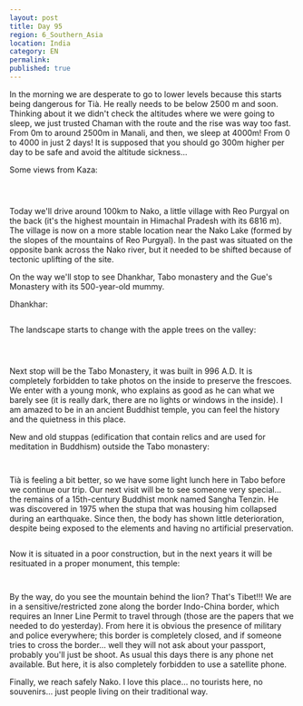 ```yaml
---
layout: post
title: Day 95
region: 6_Southern_Asia
location: India
category: EN
permalink:
published: true
---
```


In the morning we are desperate to go to lower levels because this starts being dangerous for Tià. He really needs to be below 2500 m and soon. Thinking about it we didn't check the altitudes where we were going to sleep, we just trusted Chaman with the route and the rise was way too fast. From 0m to around 2500m in Manali, and then, we sleep at 4000m! From 0 to 4000 in just 2 days! It is supposed that you should go 300m higher per day to be safe and avoid the altitude sickness...

Some views from Kaza:

<p><a
href="https://lh3.googleusercontent.com/RNSRZR3APg9b-NsQWIneMsEFPS-uid3HapLkBlJenkwdLHf0r3W5RXltHkb67XCzKOmrPWm84kgePTfGawJ1IAOQ7g22TlFU2mlCU8Xftf6DsMikFRz5XXwAx9GFlOtscVJ67qNY9UAyEWEXZDu4qUctnaQ5pDV69r-EuBOZTlrpxjAyxvdYpgCJZAItyLt3lq6vJ7Ln-b9vzCB6TAO6zDft5qO4Iy5c2WUoWQgHbfM4gWVW99ToroC8hvfxnV6G9q7hBoCiFSjx0jar0-zMiatFkXFKnaiK3OEyXntiRIjzfJxA0KMZ4BtL-H7mCa08BT_dm_vroGXsaSGPyhRf6-SJimKslYWFNh_H2A8lb9F2DM-HXmvvZomv8QL4HsHc0mXZuFZx-Wome7_TJCOdt_eJq-f2oFeRJV3ot6EnIrZxdHEVmkrlGuQE-SRTb3clbHx4TnOWoRqBe-pomT5h87G19VQNQmZjRCxB11XbbNHtY00DFZkF5RXYQBSOly85ecuxpTBT23sHve329b-pBEP7ez4QPGfxojBNYW7tP47ChYmkspCpyumXzYamj6LPmEem_MkfWj4VjYLciYC5HGF_r2E-OcQiOFX3NwaAyCQLhkPB0R5cf-1CLy3fmhBO7Xtdupfmn8LuISakk-P8_O_ypGPGPvRBix10TOD9lVJQlYCNXcLZhVLDNQ=w669-h502-no"><img 
src="https://lh3.googleusercontent.com/RNSRZR3APg9b-NsQWIneMsEFPS-uid3HapLkBlJenkwdLHf0r3W5RXltHkb67XCzKOmrPWm84kgePTfGawJ1IAOQ7g22TlFU2mlCU8Xftf6DsMikFRz5XXwAx9GFlOtscVJ67qNY9UAyEWEXZDu4qUctnaQ5pDV69r-EuBOZTlrpxjAyxvdYpgCJZAItyLt3lq6vJ7Ln-b9vzCB6TAO6zDft5qO4Iy5c2WUoWQgHbfM4gWVW99ToroC8hvfxnV6G9q7hBoCiFSjx0jar0-zMiatFkXFKnaiK3OEyXntiRIjzfJxA0KMZ4BtL-H7mCa08BT_dm_vroGXsaSGPyhRf6-SJimKslYWFNh_H2A8lb9F2DM-HXmvvZomv8QL4HsHc0mXZuFZx-Wome7_TJCOdt_eJq-f2oFeRJV3ot6EnIrZxdHEVmkrlGuQE-SRTb3clbHx4TnOWoRqBe-pomT5h87G19VQNQmZjRCxB11XbbNHtY00DFZkF5RXYQBSOly85ecuxpTBT23sHve329b-pBEP7ez4QPGfxojBNYW7tP47ChYmkspCpyumXzYamj6LPmEem_MkfWj4VjYLciYC5HGF_r2E-OcQiOFX3NwaAyCQLhkPB0R5cf-1CLy3fmhBO7Xtdupfmn8LuISakk-P8_O_ypGPGPvRBix10TOD9lVJQlYCNXcLZhVLDNQ=w669-h502-no" class="oversize" alt=""></a></p>

<p><a
href="https://lh3.googleusercontent.com/MoFxe0_FIFlEASeI8o3KNoKfCcy4nnis0Q_KV8Qq9Dz8RH6Nu9lLMjedC9NF_BnsTHq42-i3LfTKr3tUrggAHcAbfxHRfra6niAw3aUMPUdALifSMAALHWa4oBfkDPHSWoXf7ArxJl1OeHwpXFxxhnTn9cJBJcBCYFAaDRRTXRowfPWbxB_caweJ4S4OLIuTsgoM9DxTc7N58ws22xHXYtPwpUidgieJcCm3EEDbvbk0Y_ZACAEcc2VdfdANImtMyJVrgHgm_9Eow2A-dI2C2LmJqsbXGqz4LGggKzrhTItcFgmCsr13aXJxrGiTg6-Geq9T7Z4l-Eal8JS_pwpnYoq0eh94TAxS24OoqN9CdO01b0yVGsOWxn8Yhob6XQbh6rPhe9LulnJ0a0nvDftZk87u086__DMBSmmyiVspGQA7L1_G7-Tae9fDyQoaxngjnKvFGbF8x2c8oXZFXNqtXG2V7UD69P7HDpr7V293K4qhKhe1wg7t4H7_pUAaBBJWruu-eOZRJmZoUFDigcoZjCBkLMRXU5lStBPOzMtNaArgveOpyTLNVxMSIQ-1GKIkgf1Ojy7PniuocMi4CJcmdU7nhag41-bKxGTQdF_stYpwgZG31f2LPMimMois7o_S_OnI5sVKKflQXVXHpIRkh4snb8TVq91kPqYBbUrSA_ArNSKNJ1mYi0Nb2w=w669-h502-no"><img 
src="https://lh3.googleusercontent.com/MoFxe0_FIFlEASeI8o3KNoKfCcy4nnis0Q_KV8Qq9Dz8RH6Nu9lLMjedC9NF_BnsTHq42-i3LfTKr3tUrggAHcAbfxHRfra6niAw3aUMPUdALifSMAALHWa4oBfkDPHSWoXf7ArxJl1OeHwpXFxxhnTn9cJBJcBCYFAaDRRTXRowfPWbxB_caweJ4S4OLIuTsgoM9DxTc7N58ws22xHXYtPwpUidgieJcCm3EEDbvbk0Y_ZACAEcc2VdfdANImtMyJVrgHgm_9Eow2A-dI2C2LmJqsbXGqz4LGggKzrhTItcFgmCsr13aXJxrGiTg6-Geq9T7Z4l-Eal8JS_pwpnYoq0eh94TAxS24OoqN9CdO01b0yVGsOWxn8Yhob6XQbh6rPhe9LulnJ0a0nvDftZk87u086__DMBSmmyiVspGQA7L1_G7-Tae9fDyQoaxngjnKvFGbF8x2c8oXZFXNqtXG2V7UD69P7HDpr7V293K4qhKhe1wg7t4H7_pUAaBBJWruu-eOZRJmZoUFDigcoZjCBkLMRXU5lStBPOzMtNaArgveOpyTLNVxMSIQ-1GKIkgf1Ojy7PniuocMi4CJcmdU7nhag41-bKxGTQdF_stYpwgZG31f2LPMimMois7o_S_OnI5sVKKflQXVXHpIRkh4snb8TVq91kPqYBbUrSA_ArNSKNJ1mYi0Nb2w=w669-h502-no" class="oversize" alt=""></a></p>

<p><a
href="https://lh3.googleusercontent.com/0bjEa3MS8oCT4wqlt-fYMCrTg2jpfie49mApHXs6j5SUBlDneGZYHgIEK6rEKs5BsvwhAOzl2_PfgFkkJ2NY-uSYBPf-jXv-FBfgDOp280yWReyzf08WY_knKxU6Q3eXIU8IvtJEHqVkfN1lLit4wXiUq5UtbK8p7knbyuFyj_S3t_66sZTwkVO83faKUvG2hSVCbyy52sbb_WExJibDcOi7mo6l9PiFgeider4CNggfzkn4uGOvDqgkVUINOdTstmq5zxwDwuyv5O2l75DbaTj5KdOo8jCOVcbjP4ha-SFO93f1nvIbFFqhrE0UOwF7BQTke0skBFeYbViYK3mmI1rTNoMptm7721DPdkFJ3daWfGiqwi64c902NJchjJOYoGRqjZtQ4vP-srs4SGdj_nz4XYWkpvLssY1oEk4u_Mn8McKvbfbX-JsZ9l_owYcZspkx0DtU3DlMHNdvH92HX5GAu6u6JryiPrmIwdmJcGiqeXYtvHeHelKMtGu8S9xsNL3nzMorMGg9mSWz_TkVdWeEwqf7-w7PlxFPx8Sr7ceY4ICCm5xwRTZ0t7zHS27RWB7CpEbav9MNtXwYUTW1QT_MqZuKAH7BRsuSx6NRl8A1YVMLiwj5djj5gpWanSI18wkWwR_p7meMWr4DIBGtxXy65SUqnEkfJlBDnt4Yj8zDEdK3fXrIuG67cQ=w825-h627-no"><img 
src="https://lh3.googleusercontent.com/0bjEa3MS8oCT4wqlt-fYMCrTg2jpfie49mApHXs6j5SUBlDneGZYHgIEK6rEKs5BsvwhAOzl2_PfgFkkJ2NY-uSYBPf-jXv-FBfgDOp280yWReyzf08WY_knKxU6Q3eXIU8IvtJEHqVkfN1lLit4wXiUq5UtbK8p7knbyuFyj_S3t_66sZTwkVO83faKUvG2hSVCbyy52sbb_WExJibDcOi7mo6l9PiFgeider4CNggfzkn4uGOvDqgkVUINOdTstmq5zxwDwuyv5O2l75DbaTj5KdOo8jCOVcbjP4ha-SFO93f1nvIbFFqhrE0UOwF7BQTke0skBFeYbViYK3mmI1rTNoMptm7721DPdkFJ3daWfGiqwi64c902NJchjJOYoGRqjZtQ4vP-srs4SGdj_nz4XYWkpvLssY1oEk4u_Mn8McKvbfbX-JsZ9l_owYcZspkx0DtU3DlMHNdvH92HX5GAu6u6JryiPrmIwdmJcGiqeXYtvHeHelKMtGu8S9xsNL3nzMorMGg9mSWz_TkVdWeEwqf7-w7PlxFPx8Sr7ceY4ICCm5xwRTZ0t7zHS27RWB7CpEbav9MNtXwYUTW1QT_MqZuKAH7BRsuSx6NRl8A1YVMLiwj5djj5gpWanSI18wkWwR_p7meMWr4DIBGtxXy65SUqnEkfJlBDnt4Yj8zDEdK3fXrIuG67cQ=w825-h627-no" class="oversize" alt=""></a></p>

Today we'll drive around 100km to Nako, a little village with Reo Purgyal on the back (it's the highest mountain in Himachal Pradesh with its 6816 m). The village is now on a more stable location near the Nako Lake (formed by the slopes of the mountains of Reo Purgyal). In the past was situated on the opposite bank across the Nako river, but it needed to be shifted because of tectonic uplifting of the site.

On the way we'll stop to see Dhankhar, Tabo monastery and the Gue's Monastery with its 500-year-old mummy.

Dhankhar:

<p><a
href="https://lh3.googleusercontent.com/lDO5RnOrEmRC5T5IAo6zjUl0rYUTV1ceFxUjCrD-3F2RzSiBcsbfPDDhIpkz2aXq1Nt3HPEtR47EHDOyginrVurWs7rfz9SXkbOzOdLGOgpDyMU4dmGiBSooB15XlIPJK-AuSXAZn0DDhMHkKjiw2x0Hoxa-7IKT4yh85RBQGlmv1vaXmBWYOOztbOYUXG29k38KUUtEVdKWPpsIaZmIGSjT3RmU_NSFweQiLEeuqbRUEBuAoBCUbWC6Z1dsY9jslAoa7Wrom0_KdzYFoCASaKP_ahKuji_Mq73l5FPUfHYdOvfLVIb9sePwvkbBnoFda9jGiuK4M7gwHNPAl-jcmXrjJFuMc2tGUm0Se9W1Me7zweAG41vMdoxKBt681AMvlfzgGahrPq6bBqSDNqr0yYR5kqTclPNzpTGdCeRECiAuQ4HIjpQijX62YXkuc-1IaQPQNlmQhbIxn0iMaPB5Is9h5Rs0h7kPEx3g9lZOfAErzhH7I6Q1brZeK63kjtsujr4tytZgIKDauPlj60pCYd8W5B-IxLL6kBeQ0YUK7U_JzatI19_gdPQ_Dt5ZDvpJISsG73ERS2pBZPJQmz4g_EHqkGhr6iMvDcSzDJbUTf3Mr-lBafSHvivJS-2ukAVi_rx2vLM6HrxFM_L7BvkZoyl6KwIjysm7Z7kU2kOx1fSQJwaTuDw1D3uSuQ=w836-h627-no"><img 
src="https://lh3.googleusercontent.com/lDO5RnOrEmRC5T5IAo6zjUl0rYUTV1ceFxUjCrD-3F2RzSiBcsbfPDDhIpkz2aXq1Nt3HPEtR47EHDOyginrVurWs7rfz9SXkbOzOdLGOgpDyMU4dmGiBSooB15XlIPJK-AuSXAZn0DDhMHkKjiw2x0Hoxa-7IKT4yh85RBQGlmv1vaXmBWYOOztbOYUXG29k38KUUtEVdKWPpsIaZmIGSjT3RmU_NSFweQiLEeuqbRUEBuAoBCUbWC6Z1dsY9jslAoa7Wrom0_KdzYFoCASaKP_ahKuji_Mq73l5FPUfHYdOvfLVIb9sePwvkbBnoFda9jGiuK4M7gwHNPAl-jcmXrjJFuMc2tGUm0Se9W1Me7zweAG41vMdoxKBt681AMvlfzgGahrPq6bBqSDNqr0yYR5kqTclPNzpTGdCeRECiAuQ4HIjpQijX62YXkuc-1IaQPQNlmQhbIxn0iMaPB5Is9h5Rs0h7kPEx3g9lZOfAErzhH7I6Q1brZeK63kjtsujr4tytZgIKDauPlj60pCYd8W5B-IxLL6kBeQ0YUK7U_JzatI19_gdPQ_Dt5ZDvpJISsG73ERS2pBZPJQmz4g_EHqkGhr6iMvDcSzDJbUTf3Mr-lBafSHvivJS-2ukAVi_rx2vLM6HrxFM_L7BvkZoyl6KwIjysm7Z7kU2kOx1fSQJwaTuDw1D3uSuQ=w836-h627-no" class="oversize" alt=""></a></p>

The landscape starts to change with the apple trees on the valley:

<p><a
href="https://lh3.googleusercontent.com/n9qxEwJXdvP57nTAI5jLB3LyWS_i8ve62_ruFJrLSd1Y193UyQgh0XziziqebJxCVxftw5RSCNn26enCXBl4m8FVix4tV_Qx3UpTfWdxoHnyAcEz6_yJeHaPK0CszjhRcwR5p803rr6xNseD8a4EyJVgDuGmE9HTF3liUTR6AU4Ddpy10WGoa5BOadN4xBOhgbCzxw7NceKaFCtDt1CxPAoSNf1q4BUxovc0JirWotqP2BZjJcq68dCMURiYjnoa7wNuVmC2fPJGah0AfLhtHyBh785d0zG4lGkLWiW0bFVIZQK84UhnwJuyiq0B8_jH3nAZhxRhKeQORfO5OJJAJjGcn1eRTf_OzYFhsLK85p-56kWk5dyk0VLg6xudsERuJkG3vW9_aU453sjJWq7xQFa666hc-2GMvxk05GKvikqDG8zK0asVRFmfBIWblAB2Zo_3IcSDDJKgtGDrDhs00b8quYr7RKew9q37jbhgn2j4rLCMoU8-SAIe1hJdM34Latct3tJ4-m6b5wJd-giRaPqBMHc8jBBoJryMvR66oJmEy8FrJTocbWIuZDcvtneEFIZoB1dq6bGZY-l-5GMD1B6P_BJBKYRpWWGkw3uqf2Hn-D5gMAYZNxs8r2HxjJhI6jQiRsQ8CqZhajQR98a-HFNME_oQ8tfIO-g_5uFfUmBCw0YG20O8rr1EiA=w836-h627-no"><img 
src="https://lh3.googleusercontent.com/n9qxEwJXdvP57nTAI5jLB3LyWS_i8ve62_ruFJrLSd1Y193UyQgh0XziziqebJxCVxftw5RSCNn26enCXBl4m8FVix4tV_Qx3UpTfWdxoHnyAcEz6_yJeHaPK0CszjhRcwR5p803rr6xNseD8a4EyJVgDuGmE9HTF3liUTR6AU4Ddpy10WGoa5BOadN4xBOhgbCzxw7NceKaFCtDt1CxPAoSNf1q4BUxovc0JirWotqP2BZjJcq68dCMURiYjnoa7wNuVmC2fPJGah0AfLhtHyBh785d0zG4lGkLWiW0bFVIZQK84UhnwJuyiq0B8_jH3nAZhxRhKeQORfO5OJJAJjGcn1eRTf_OzYFhsLK85p-56kWk5dyk0VLg6xudsERuJkG3vW9_aU453sjJWq7xQFa666hc-2GMvxk05GKvikqDG8zK0asVRFmfBIWblAB2Zo_3IcSDDJKgtGDrDhs00b8quYr7RKew9q37jbhgn2j4rLCMoU8-SAIe1hJdM34Latct3tJ4-m6b5wJd-giRaPqBMHc8jBBoJryMvR66oJmEy8FrJTocbWIuZDcvtneEFIZoB1dq6bGZY-l-5GMD1B6P_BJBKYRpWWGkw3uqf2Hn-D5gMAYZNxs8r2HxjJhI6jQiRsQ8CqZhajQR98a-HFNME_oQ8tfIO-g_5uFfUmBCw0YG20O8rr1EiA=w836-h627-no" class="oversize" alt=""></a></p>

<p><a
href="https://lh3.googleusercontent.com/qJu9iNuMb9Rx3H0iMFvkr1sdzhYzw4pps7MKcx5zNg7egbiG1UfOObgJxgHqp6OnOpM5wwOH-rg3ekmZBWO_S_KLSzL9CT1rbZJMXAwz7YX-nlpFYA5eGVmxj4aWSYKDKSJvkKLzKmNegtbukw422cFUqx9bgcOYeUfSxcv0j1scsPAC28PHvX6N6q75huGBRvLIdvA2_req0LVWeULG_734gCciutxHqC59cm1nFrXXQQ2evrf4tsEUdBecfX2BYcM_Uwis8nj_aB8GF0LQG4G6zLGr3vCxBtorN_nbkBXvHWKz-3_MH1BvfV7e5JuskAonl_-Zi22FCIkCj0BOJshXToeB66kN9gb6IrrdkhqyZi9QVzN-O64Q5hw3glXMPRKuwahS0OfV7LmeTPuJSrIFAiI0Bxv-6DuPsIQ9Li2CtoANnz6uumHi78UYk2D1VrDiOS7C-kQzlrXhZvb1P-c9JjpTLPw7Tk1niEMZpW9o6mVUf8Tm0KWgyZq42P34M5qBpkhFT2ixybjdFx0E_7FF5NTZhAveBqLXQgzWHBqD1AKTV0h7z8Q0tqelc58LA68_ZknonHimNLV-6bl3wK0rmCS0MZp4wdICk2sty7EnQ9omO5bBPstfPbZ7_WGwN_xt6w-ajoyFduxUcU91wuL5KYGUT1pY-1jLOq9uIh74OgP2DZf_rOmqCg=w669-h502-no"><img 
src="https://lh3.googleusercontent.com/qJu9iNuMb9Rx3H0iMFvkr1sdzhYzw4pps7MKcx5zNg7egbiG1UfOObgJxgHqp6OnOpM5wwOH-rg3ekmZBWO_S_KLSzL9CT1rbZJMXAwz7YX-nlpFYA5eGVmxj4aWSYKDKSJvkKLzKmNegtbukw422cFUqx9bgcOYeUfSxcv0j1scsPAC28PHvX6N6q75huGBRvLIdvA2_req0LVWeULG_734gCciutxHqC59cm1nFrXXQQ2evrf4tsEUdBecfX2BYcM_Uwis8nj_aB8GF0LQG4G6zLGr3vCxBtorN_nbkBXvHWKz-3_MH1BvfV7e5JuskAonl_-Zi22FCIkCj0BOJshXToeB66kN9gb6IrrdkhqyZi9QVzN-O64Q5hw3glXMPRKuwahS0OfV7LmeTPuJSrIFAiI0Bxv-6DuPsIQ9Li2CtoANnz6uumHi78UYk2D1VrDiOS7C-kQzlrXhZvb1P-c9JjpTLPw7Tk1niEMZpW9o6mVUf8Tm0KWgyZq42P34M5qBpkhFT2ixybjdFx0E_7FF5NTZhAveBqLXQgzWHBqD1AKTV0h7z8Q0tqelc58LA68_ZknonHimNLV-6bl3wK0rmCS0MZp4wdICk2sty7EnQ9omO5bBPstfPbZ7_WGwN_xt6w-ajoyFduxUcU91wuL5KYGUT1pY-1jLOq9uIh74OgP2DZf_rOmqCg=w669-h502-no" class="oversize" alt=""></a></p>

<p><a
href="https://lh3.googleusercontent.com/2g795OWi3sP-GwAEHP0NMnmKXTJzP0TZgsnErokm-wBKrlbWZHt8sbSw8YmPUkSQU-SA_4E3_0_2hYt8RtnwzNdbjJFl8ZJdM_Mvzj96uhW2fTsuiKZ4jbn1WNtD4SALsABnMO-un1nhkhBH40X3Mjsvr4yWnWjfAmiXnr3XfZ-mESitasxAV8Bwg8ZRqegW5I61yVRP9F8lADBb_To3uA4x5kTIo1S4kphXAg0Hk_gg5xmjDJTXQKMwgO2Y1jari_5e8FxfWhN9eQt6YhA2qyqfKIAKczWuEbfZkg_knyivmLATeOUsa4xllyryLlcoSMEts9wwLbv8WVF_YeyHsY1aqKhuvD_L6y055D-CcelZjRQlBkH4_5om998OQYLkoRHK_w3CKWT74Fk-ZELYG8ajqNIPrm_prhI3z1ZasRAKGquQO2pCf_nnVOyosc9m6JNlJG9lVQ2coFIRRSY-BAUWudaTLukfxvboipLaP9xCM7scbsASgsvv-V23CwYXZCPRAWbIpzqLa19WvvOtMfwTPpaZbFDiQPQOqWYsh821K0x9jq96LMs1LcDHIiiQA5Hz__1c-p_hp0t8et0LebqyV88mfV2N_32vErLHLqC3oimW54iofuTc8t2PK69QFyjtUX9nMny_5pP30GlFAHE-H1vQLQsKFfdM5n7DtfH2qT2P1JmkMfJbPw=w836-h627-no"><img 
src="https://lh3.googleusercontent.com/2g795OWi3sP-GwAEHP0NMnmKXTJzP0TZgsnErokm-wBKrlbWZHt8sbSw8YmPUkSQU-SA_4E3_0_2hYt8RtnwzNdbjJFl8ZJdM_Mvzj96uhW2fTsuiKZ4jbn1WNtD4SALsABnMO-un1nhkhBH40X3Mjsvr4yWnWjfAmiXnr3XfZ-mESitasxAV8Bwg8ZRqegW5I61yVRP9F8lADBb_To3uA4x5kTIo1S4kphXAg0Hk_gg5xmjDJTXQKMwgO2Y1jari_5e8FxfWhN9eQt6YhA2qyqfKIAKczWuEbfZkg_knyivmLATeOUsa4xllyryLlcoSMEts9wwLbv8WVF_YeyHsY1aqKhuvD_L6y055D-CcelZjRQlBkH4_5om998OQYLkoRHK_w3CKWT74Fk-ZELYG8ajqNIPrm_prhI3z1ZasRAKGquQO2pCf_nnVOyosc9m6JNlJG9lVQ2coFIRRSY-BAUWudaTLukfxvboipLaP9xCM7scbsASgsvv-V23CwYXZCPRAWbIpzqLa19WvvOtMfwTPpaZbFDiQPQOqWYsh821K0x9jq96LMs1LcDHIiiQA5Hz__1c-p_hp0t8et0LebqyV88mfV2N_32vErLHLqC3oimW54iofuTc8t2PK69QFyjtUX9nMny_5pP30GlFAHE-H1vQLQsKFfdM5n7DtfH2qT2P1JmkMfJbPw=w836-h627-no" class="oversize" alt=""></a></p>

Next stop will be the Tabo Monastery, it was built in 996 A.D. It is completely forbidden to take photos on the inside to preserve the frescoes. We enter with a young monk, who explains as good as he can what we barely see (it is really dark, there are no lights or windows in the inside). I am amazed to be in an ancient Buddhist temple, you can feel the history and the quietness in this place.

New and old stuppas (edification that contain relics and are used for meditation in Buddhism) outside the Tabo monastery:

<p><a
href="https://lh3.googleusercontent.com/wh7KwTtkWpLOFmI9f8xQ7BypiHwz1tq8ChKkRxNos6hevjhbMvubHznA_5sga4JCIuJ6Av5eJnX4DsAI16zt6KevOj3iL_Gu67vlrgBsdan1W2nbc0Gs4T2HTBY3nkHC6doNtdY7pJQ947jE2i8Ybn-OulC0PqBqpLrhlEkGNqanXyBO0ZuFNc11MI65nf1yBlZnMd77QAoVTfELIUMgIKsfZGWCO8HZb8k97D_SKpJY8tcDuF_U57sD3ZUwrw-RuV2KgYS6ipEqtlQVS_aK2IyTXUyQ6tr_WqpxY6kTxkzQbHJueKpky23vZTKjQUG2PLaQlFUD8bBLmhHgzZYErbUE13fLsBkSksTwrPfTamuVgb7D87kVnlOKwaZoUidm2o2SzcQ7XfdeihxL18HBxnfUl9Ug4aB6Fr4d5zdNlSonBFwGzqfuLzZRvqY4bddzMACcLjqpwd-YN2nGrXKsS1V5zELxu-LCbvdorbS5O2_Gqoe85oiU1H4f5Piq_xMy2DOqcQgLm_tvZumYWlDJZW-hLB3pzvQq2poLrGAsYSiWeVu4xhrmwt09MX7cZM4IrHWpxOKihCL85P0sqRMmeNrqoWzxFSkWYLa4NfIYYR-W4VB3yhXmB3lApXVgHq0JEsvh5lQP8y_QMZjyyJrizUcRKGomWis1vNmR0iR5rH6zpptGoeDJiSD0ew=w836-h627-no"><img 
src="https://lh3.googleusercontent.com/wh7KwTtkWpLOFmI9f8xQ7BypiHwz1tq8ChKkRxNos6hevjhbMvubHznA_5sga4JCIuJ6Av5eJnX4DsAI16zt6KevOj3iL_Gu67vlrgBsdan1W2nbc0Gs4T2HTBY3nkHC6doNtdY7pJQ947jE2i8Ybn-OulC0PqBqpLrhlEkGNqanXyBO0ZuFNc11MI65nf1yBlZnMd77QAoVTfELIUMgIKsfZGWCO8HZb8k97D_SKpJY8tcDuF_U57sD3ZUwrw-RuV2KgYS6ipEqtlQVS_aK2IyTXUyQ6tr_WqpxY6kTxkzQbHJueKpky23vZTKjQUG2PLaQlFUD8bBLmhHgzZYErbUE13fLsBkSksTwrPfTamuVgb7D87kVnlOKwaZoUidm2o2SzcQ7XfdeihxL18HBxnfUl9Ug4aB6Fr4d5zdNlSonBFwGzqfuLzZRvqY4bddzMACcLjqpwd-YN2nGrXKsS1V5zELxu-LCbvdorbS5O2_Gqoe85oiU1H4f5Piq_xMy2DOqcQgLm_tvZumYWlDJZW-hLB3pzvQq2poLrGAsYSiWeVu4xhrmwt09MX7cZM4IrHWpxOKihCL85P0sqRMmeNrqoWzxFSkWYLa4NfIYYR-W4VB3yhXmB3lApXVgHq0JEsvh5lQP8y_QMZjyyJrizUcRKGomWis1vNmR0iR5rH6zpptGoeDJiSD0ew=w836-h627-no" class="oversize" alt=""></a></p>

<p><a
href="https://lh3.googleusercontent.com/WC1CXKym4S4R-SXtv84A3SvQphqxlsgg36iJlmP6X_vDeXw9thV_em4LfuobROpAlmDYBDg0_LyVrULhrkgpKGOINBwWFAN5UMDBaFv-iQEaXK5Bt9TlWCJvD1iiD_incqvIeGvc9OrNcV_S-jFYCeGdRsR4jHHv1xRe5WMBmamgcOZkejnksMInkABqb6D8FPUx5_I2iFIZa7gOOl9txlgsT_1MOiC8gdg_SeLn2WqTkqLzdHW7QusccX7huB9jDB04zxm37CQMZIVcEoaKBdZ6KfHfxdj6ek6jwYKdCudzBUN0kfCnAae2MatYzFdsv5C3MUzREnXemGupnrR0m5epEc89uP_jysrfuREBVNFfWTmJPMM5rXo9_hGOBS5i3Tf2HyFOhqzaEU_NpkXg_8dO1C8uxyjUAyxbvkcWfdyQUC6qDORc1P0vGtZqnWx4JTZmVIKGaBNT9pvyEhBE8BYdw39PFKORTrI70rEdz6Ujlp3C_BCCIoR50O6QeB85LZ914u4Txmt1VOfXHOOLhf7U5f9cIwyoaLz56h3_6bv8pIXKTO1M5-aueEiIDaxz0y9xeleDfxOWSFlOA5v2IuwLKCPbFmyuwv13UrscfScAdl0THAabFfnIqI4Snb_7MKZTKFv2OKHxXN8WzHlReivylk6wtCknhfbzCgWLEd-YnGVpPAhw35fjcA=w669-h502-no"><img 
src="https://lh3.googleusercontent.com/WC1CXKym4S4R-SXtv84A3SvQphqxlsgg36iJlmP6X_vDeXw9thV_em4LfuobROpAlmDYBDg0_LyVrULhrkgpKGOINBwWFAN5UMDBaFv-iQEaXK5Bt9TlWCJvD1iiD_incqvIeGvc9OrNcV_S-jFYCeGdRsR4jHHv1xRe5WMBmamgcOZkejnksMInkABqb6D8FPUx5_I2iFIZa7gOOl9txlgsT_1MOiC8gdg_SeLn2WqTkqLzdHW7QusccX7huB9jDB04zxm37CQMZIVcEoaKBdZ6KfHfxdj6ek6jwYKdCudzBUN0kfCnAae2MatYzFdsv5C3MUzREnXemGupnrR0m5epEc89uP_jysrfuREBVNFfWTmJPMM5rXo9_hGOBS5i3Tf2HyFOhqzaEU_NpkXg_8dO1C8uxyjUAyxbvkcWfdyQUC6qDORc1P0vGtZqnWx4JTZmVIKGaBNT9pvyEhBE8BYdw39PFKORTrI70rEdz6Ujlp3C_BCCIoR50O6QeB85LZ914u4Txmt1VOfXHOOLhf7U5f9cIwyoaLz56h3_6bv8pIXKTO1M5-aueEiIDaxz0y9xeleDfxOWSFlOA5v2IuwLKCPbFmyuwv13UrscfScAdl0THAabFfnIqI4Snb_7MKZTKFv2OKHxXN8WzHlReivylk6wtCknhfbzCgWLEd-YnGVpPAhw35fjcA=w669-h502-no" class="oversize" alt=""></a></p>

Tià is feeling a bit better, so we have some light lunch here in Tabo before we continue our trip. Our next visit will be to see someone very special... the remains of a 15th-century Buddhist monk named Sangha Tenzin. He was discovered in 1975 when the stupa that was housing him collapsed during an earthquake. Since then, the body has shown little deterioration, despite being exposed to the elements and having no artificial preservation.

<p><a
href="https://lh3.googleusercontent.com/8mp9kugR3sk58DR1MYwCG8NQRu0h0-V6p5c2tSkm_J2kDPpzf0dHkUZKmlUJYvePUsniHn0S7SLuIe-UNjOmtwdA3FpIxNlJT7lPdaU6R99gyaMuboY_fOL5qGP2MDs-xdy5vDGXXLm7BieDkDywbUEMXwr8wJt1c3rz9sPmi6PKvDYPXAx3orCNG-6ty0qK5vUEneW840nf2WGceTTU0I_UPZUusYzyKsCvXRSJzNkGe1gyxOQYlCkLNul57pNul-Ke1kCl-lC-5fXIFmeMCjrFnqm36tsoxGZXtdZeAHJc1rigxTZnTwEA4FdGWuqLwpY8ukuFtdPtc28SiKeSSiZE9Ei_qhpTXpAfbUDpu0EF6jmkO7uGaiDbYbX42lhZUo-OUFCqD7mapOE9Jqyi9d6gfnwec27NywR_l9Q2Hzbh_MoldJ4k45o8PjJC9BvhBySpSUpqUhl-JyI7jaEy1sTxHPvmbWAxQZ8-vFXFvz8DpoUmlk9YbeKNq7xPwCEPkC9HbS9X0aLyKDoDNzOG_u6MOt-L1nQL53qeMDpsRZtj_VhBCl07YrHq0yFWoNxX1rfHF0fPzj-nUmz3xJVb5qowSt5_V6VZo1vNMwwaR3x_nitzxOW-IGOVU5jwk8DVC7pyxDMzgULwphp5E8cLVOZSGfJ8ANWOhJ4hZH_9QOraEYlbo4C4lfYUmQ=w836-h627-no"><img 
src="https://lh3.googleusercontent.com/8mp9kugR3sk58DR1MYwCG8NQRu0h0-V6p5c2tSkm_J2kDPpzf0dHkUZKmlUJYvePUsniHn0S7SLuIe-UNjOmtwdA3FpIxNlJT7lPdaU6R99gyaMuboY_fOL5qGP2MDs-xdy5vDGXXLm7BieDkDywbUEMXwr8wJt1c3rz9sPmi6PKvDYPXAx3orCNG-6ty0qK5vUEneW840nf2WGceTTU0I_UPZUusYzyKsCvXRSJzNkGe1gyxOQYlCkLNul57pNul-Ke1kCl-lC-5fXIFmeMCjrFnqm36tsoxGZXtdZeAHJc1rigxTZnTwEA4FdGWuqLwpY8ukuFtdPtc28SiKeSSiZE9Ei_qhpTXpAfbUDpu0EF6jmkO7uGaiDbYbX42lhZUo-OUFCqD7mapOE9Jqyi9d6gfnwec27NywR_l9Q2Hzbh_MoldJ4k45o8PjJC9BvhBySpSUpqUhl-JyI7jaEy1sTxHPvmbWAxQZ8-vFXFvz8DpoUmlk9YbeKNq7xPwCEPkC9HbS9X0aLyKDoDNzOG_u6MOt-L1nQL53qeMDpsRZtj_VhBCl07YrHq0yFWoNxX1rfHF0fPzj-nUmz3xJVb5qowSt5_V6VZo1vNMwwaR3x_nitzxOW-IGOVU5jwk8DVC7pyxDMzgULwphp5E8cLVOZSGfJ8ANWOhJ4hZH_9QOraEYlbo4C4lfYUmQ=w836-h627-no" class="oversize" alt=""></a></p>

Now it is situated in a poor construction, but in the next years it will be resituated in a proper monument, this temple:

<p><a
href="https://lh3.googleusercontent.com/ylaCl3279w3PQWSzc5CP0XG5VKBoitcKoBGNZ75_5kYZtgK0u-hA7ODWVjljkPBLk10GliE9y3LVuLszy9_P2BkWEldU1tEhUh1TY9rJwJI0ARsePzNF3Uf1ukoiRHPROl_pZNDgEFDvfNOntBcCy_SKoFZea3CBInGV_rW0qZP94IXzh0wvGDn-lt-6XckHhu89ZGe1cD-ruO-ESsTGchTO37mphR3zeHBLtUkGVichJ0O2qiIamk58ImixraIC3eFeVTLGhPynx0GDNZxUS0-hRPBCNcLSlBh7fV8fuLSu66iLAJ5jKHZgOv43Q_UdMu3WfMBFw9an9Bzp7Egct67NeCYCtIJns50Ui-YSmVTnmZggZNiNFVIq50ac-k2c4LdCwZDcaZT-BzF5LKvRpjMxT3HM7QBjH9xiFSaTENgIliyo_Yb_eni2X1uv7Q02RdAjjVpjpC4xINKGWo2qX83t25IPQNyNRHZNGGkRV_iLRAbWlhZKgjLNyPYJ6BvlGsFxCTt6ZFH8cNf3_-JjYt__z0iC1cZIk6GTiNB_tyvTsMm4ZRptQMIp8SbxQehq1NlzCfJGCv_D72ECLSFBb3tlPGUkxYx96tYaQ9dDOHmlp7N9Vy0iEfQudak8Y9sp8LlYhzMpq__RXKWL92atoVyfSii9rN13cVQAFvfRDyBFnJr4n2h67Lb5Kg=w669-h502-no"><img 
src="https://lh3.googleusercontent.com/ylaCl3279w3PQWSzc5CP0XG5VKBoitcKoBGNZ75_5kYZtgK0u-hA7ODWVjljkPBLk10GliE9y3LVuLszy9_P2BkWEldU1tEhUh1TY9rJwJI0ARsePzNF3Uf1ukoiRHPROl_pZNDgEFDvfNOntBcCy_SKoFZea3CBInGV_rW0qZP94IXzh0wvGDn-lt-6XckHhu89ZGe1cD-ruO-ESsTGchTO37mphR3zeHBLtUkGVichJ0O2qiIamk58ImixraIC3eFeVTLGhPynx0GDNZxUS0-hRPBCNcLSlBh7fV8fuLSu66iLAJ5jKHZgOv43Q_UdMu3WfMBFw9an9Bzp7Egct67NeCYCtIJns50Ui-YSmVTnmZggZNiNFVIq50ac-k2c4LdCwZDcaZT-BzF5LKvRpjMxT3HM7QBjH9xiFSaTENgIliyo_Yb_eni2X1uv7Q02RdAjjVpjpC4xINKGWo2qX83t25IPQNyNRHZNGGkRV_iLRAbWlhZKgjLNyPYJ6BvlGsFxCTt6ZFH8cNf3_-JjYt__z0iC1cZIk6GTiNB_tyvTsMm4ZRptQMIp8SbxQehq1NlzCfJGCv_D72ECLSFBb3tlPGUkxYx96tYaQ9dDOHmlp7N9Vy0iEfQudak8Y9sp8LlYhzMpq__RXKWL92atoVyfSii9rN13cVQAFvfRDyBFnJr4n2h67Lb5Kg=w669-h502-no" class="oversize" alt=""></a></p>

<p><a
href="https://lh3.googleusercontent.com/sRsiF516eUwcJli3-vBLSzwcWsiirGm4XYhbpZFGUZHZfmY5GQZZ111BqT8aCChsd2nlV2QxNRzoVgspgjl_5p7uwgb7bFBjZvCJOpzwZyI4Hdfpiq1jwHcHLl9eY1IeZmmLkopZHcjrozt8BJfmRvxBQ1e6OSs_BBl1_lnSNolR1-zcGqLevetFzPFeM10zxuyL6HUz1lk2k1b7HX-6yC5ckMjkT-4PYpj5SGjE7CkHxMQUBZNo7UUAjEIdZNXcQJTDNjz0iucbgVfMJvFlb5ZBrtw0V0h2ggtDdq9fN0qtlKShPTk_ZeDOQJIXVSmu-xLrUEcZLFuqkVUipJzb7Jk-D7fZ7csNJ77AeP3AgRvL1AixnbvmQSHn58pkkGiFzlHp3XrzeHiKJbB0fg9suPhT979wTqxLiuztA0LUsNMH2iD_Kn9Hzucyb2PfyurgOsuEG3Y9NuvSLzoLwXKSb38PagN9bRqtZTUHFJOOXes_zaq6kONYN3u_3itF-lJ7I1nFJFccLkxTTNZHz3aCnLtU6TIT6BoR-o2SP6rmhYQST96rKLLJDlYNyL2xIWMsqv6H_X24WJBl-refI4Nhz5Ibgsejjep9RX3c6lq-btowuvlSVOHLGJ0mb9LjN9SbYtME1Kea4QE5X5Y6ehEaYmR_JaS1o7EtdYDGiNhS84XPBk__r0ZDJud-6A=w836-h627-no"><img 
src="https://lh3.googleusercontent.com/sRsiF516eUwcJli3-vBLSzwcWsiirGm4XYhbpZFGUZHZfmY5GQZZ111BqT8aCChsd2nlV2QxNRzoVgspgjl_5p7uwgb7bFBjZvCJOpzwZyI4Hdfpiq1jwHcHLl9eY1IeZmmLkopZHcjrozt8BJfmRvxBQ1e6OSs_BBl1_lnSNolR1-zcGqLevetFzPFeM10zxuyL6HUz1lk2k1b7HX-6yC5ckMjkT-4PYpj5SGjE7CkHxMQUBZNo7UUAjEIdZNXcQJTDNjz0iucbgVfMJvFlb5ZBrtw0V0h2ggtDdq9fN0qtlKShPTk_ZeDOQJIXVSmu-xLrUEcZLFuqkVUipJzb7Jk-D7fZ7csNJ77AeP3AgRvL1AixnbvmQSHn58pkkGiFzlHp3XrzeHiKJbB0fg9suPhT979wTqxLiuztA0LUsNMH2iD_Kn9Hzucyb2PfyurgOsuEG3Y9NuvSLzoLwXKSb38PagN9bRqtZTUHFJOOXes_zaq6kONYN3u_3itF-lJ7I1nFJFccLkxTTNZHz3aCnLtU6TIT6BoR-o2SP6rmhYQST96rKLLJDlYNyL2xIWMsqv6H_X24WJBl-refI4Nhz5Ibgsejjep9RX3c6lq-btowuvlSVOHLGJ0mb9LjN9SbYtME1Kea4QE5X5Y6ehEaYmR_JaS1o7EtdYDGiNhS84XPBk__r0ZDJud-6A=w836-h627-no" class="oversize" alt=""></a></p>

By the way, do you see the mountain behind the lion? That's Tibet!!! We are in a sensitive/restricted zone along the border Indo-China border, which requires an Inner Line Permit to travel through (those are the papers that we needed to do yesterday). From here it is obvious the presence of military and police everywhere; this border is completely closed, and if someone tries to cross the border... well they will not ask about your passport, probably you'll just be shoot. As usual this days there is any phone net available. But here, it is also completely forbidden to use a satellite phone.

Finally, we reach safely Nako. I love this place... no tourists here, no souvenirs... just people living on their traditional way.

<p><a
href="https://lh3.googleusercontent.com/AgxXXvjGqDabcmG-2pqVrYhtdO76w7-jEVWbjr8u05_42QMC5vM1KFE4-_rFfVxokiyDdCkmrQ-J13G5-61FbhiSyZQ8IpG2r5ovS5N7QTMtwEd1LJiYFk5MWYqhTz9YexLUzcniLFJBoaJLlnvzBcwhNg3LzrTRQiYV4RLs6_jPFePYIkE9OnVuuLX3mAHcatjdaSnSGL2xMHJgD8JHVo6pzWaOUDVjxmoc8oibx4dStA6ObzVOJdnjmxJ2hgrIsnfH3_xgx8mffls2B_gOYzsdrH3z84j4POjc7_X6VBcJLyjOSLDwwQaNUDQQ6wX2Q6pPMz8-yX15cBD6UZfwyW0Y546PbvhwZgZhoHae_e8t5GJPZtX0mCVLBq_pyf8EF2gLmlwglwGtxZTDl6LjtI0C3k0CS82eTv91oaDN-AXEyQyW0nBoN09yCzsZ24iNKKusR5hNda-A_RGt445vSts1O0fwjYfK6iGsgiuAPda0srgfjJX1NaehAsFTaKbtapXGGhC5X5tP2vmyRWqFC5gDy2d8Wl7HUB1TCyrbKuXjOwY-pYSj5WKeqzru5JZjYLHRDbeBxcp49Ge6H9V_66hvzW07ghqGjGH6EM1fEVep6sY4twzgkIsA88pQMErvOJ0WEIeW4Y1-6uzuLWuMtjimDv-DyO5rPGK6sACDkbb9GLNPf6uSwbd0eg=w836-h627-no"><img 
src="https://lh3.googleusercontent.com/AgxXXvjGqDabcmG-2pqVrYhtdO76w7-jEVWbjr8u05_42QMC5vM1KFE4-_rFfVxokiyDdCkmrQ-J13G5-61FbhiSyZQ8IpG2r5ovS5N7QTMtwEd1LJiYFk5MWYqhTz9YexLUzcniLFJBoaJLlnvzBcwhNg3LzrTRQiYV4RLs6_jPFePYIkE9OnVuuLX3mAHcatjdaSnSGL2xMHJgD8JHVo6pzWaOUDVjxmoc8oibx4dStA6ObzVOJdnjmxJ2hgrIsnfH3_xgx8mffls2B_gOYzsdrH3z84j4POjc7_X6VBcJLyjOSLDwwQaNUDQQ6wX2Q6pPMz8-yX15cBD6UZfwyW0Y546PbvhwZgZhoHae_e8t5GJPZtX0mCVLBq_pyf8EF2gLmlwglwGtxZTDl6LjtI0C3k0CS82eTv91oaDN-AXEyQyW0nBoN09yCzsZ24iNKKusR5hNda-A_RGt445vSts1O0fwjYfK6iGsgiuAPda0srgfjJX1NaehAsFTaKbtapXGGhC5X5tP2vmyRWqFC5gDy2d8Wl7HUB1TCyrbKuXjOwY-pYSj5WKeqzru5JZjYLHRDbeBxcp49Ge6H9V_66hvzW07ghqGjGH6EM1fEVep6sY4twzgkIsA88pQMErvOJ0WEIeW4Y1-6uzuLWuMtjimDv-DyO5rPGK6sACDkbb9GLNPf6uSwbd0eg=w836-h627-no" class="oversize" alt=""></a></p>

<p><a
href="https://lh3.googleusercontent.com/ld10yyWxlIB0B7fES6_YtRNcJsU9n_HdYKPaAIG-9XUWGU1uogxKP-aGIIE8agGxjNOhdNM5ETk9vJ7ifXS1LrB9gK3gYSNaxdB0Ew-Xdj6X9pkT3-4EUsyZFT_u87c3gvK8tImtFLEOFqp5XwgjqREpxYVREOTFgBFJCmT6jWT_7Mpr5zg4K3My54vGRWQQE1OLy4WtcN8B8IAF2WJ5z2bBcYzUAIkqUMV27gQzbjaHUSXXJwJZY2y_je3AL0l26q4qawNNhfEZ4g3yLv0z9Mzt_5S1kPWwV39-c8MscAZTJjooXGotw9bjbRfDMjCPuWRpVGt1B6aXJbRNG0pBFLuCPrUdnumRtw8FyRqMh8F7OntjV6hLs6U1VYbr6U53ph6m9zIkNwsIsIlPplXYPDgG-aZZ9KCiR5RQk4jiW62_o6UKJhD2b-C0-a9F7u1ghJQLaAOhBGnE9qI4IlemVQp-E4O1q8u9ubLZYIg0WgYX6KmKmKJ_uFjY5RPn1xgiy7ipsazgrJ2mcUGm7XMll_Z3Bkst3myA5Jw1k89ho--IMMMZvT6EeWaZhlBZ-cYf1g33L5ZC5-M9AHRiiEMbDcNlCLuPDMLx9t5Gxw1yWJqm-va3LYJOGkBFsGTf6dR_hWcq8Xp40TGQnk7Ggqm0zCZ6JgTiTscSiLmdVAj8D8R76K0sVGk5t2n5UA=w836-h627-no"><img 
src="https://lh3.googleusercontent.com/ld10yyWxlIB0B7fES6_YtRNcJsU9n_HdYKPaAIG-9XUWGU1uogxKP-aGIIE8agGxjNOhdNM5ETk9vJ7ifXS1LrB9gK3gYSNaxdB0Ew-Xdj6X9pkT3-4EUsyZFT_u87c3gvK8tImtFLEOFqp5XwgjqREpxYVREOTFgBFJCmT6jWT_7Mpr5zg4K3My54vGRWQQE1OLy4WtcN8B8IAF2WJ5z2bBcYzUAIkqUMV27gQzbjaHUSXXJwJZY2y_je3AL0l26q4qawNNhfEZ4g3yLv0z9Mzt_5S1kPWwV39-c8MscAZTJjooXGotw9bjbRfDMjCPuWRpVGt1B6aXJbRNG0pBFLuCPrUdnumRtw8FyRqMh8F7OntjV6hLs6U1VYbr6U53ph6m9zIkNwsIsIlPplXYPDgG-aZZ9KCiR5RQk4jiW62_o6UKJhD2b-C0-a9F7u1ghJQLaAOhBGnE9qI4IlemVQp-E4O1q8u9ubLZYIg0WgYX6KmKmKJ_uFjY5RPn1xgiy7ipsazgrJ2mcUGm7XMll_Z3Bkst3myA5Jw1k89ho--IMMMZvT6EeWaZhlBZ-cYf1g33L5ZC5-M9AHRiiEMbDcNlCLuPDMLx9t5Gxw1yWJqm-va3LYJOGkBFsGTf6dR_hWcq8Xp40TGQnk7Ggqm0zCZ6JgTiTscSiLmdVAj8D8R76K0sVGk5t2n5UA=w836-h627-no" class="oversize" alt=""></a></p>

<p><a
href="https://lh3.googleusercontent.com/eoLy8UDANG2TN4LrvyPIVXQDixYSvRQvEhcKL2g33-TrkgRl35703_Ao29UTs3k3kBXjPMU--m0bmrd2oOhJGwH2Uji4ppuySy668aebvpnXJstXHQoGv8zsZDxiAfiLY6W_EecfSTRJYtOKoGCcmandtjHzw4xdBd-YGBTvaHID4dKQ2DLH5M7Xv_IAq3lfh4Juu6FmJMg8UchoAeDkLNNdBgMLwb96eK_6UnEvWb2SgPvs3zGIJBaIr_4Oh-oWWGzLyloX4FkXGmuVnjqipv3_iri11E5NVHrUdPSrsb0bPVqRny-zBgCDJNGhLU34-oBb8xniPPQqBJw0cg2Gt2T2TYDOxG-jJZyWhtF2_1-JryBId2z5BW4VoSfKmAQUI6hja9QBtL0ENBNWIvH8bvKXRTspnVMKkaPtLQBMkrSnQhN5JXkRJVxhPZVi5SiWIEj0aYBMZptOjXtI_h-bYoWS4EiOjcb-r1vF1oMY4gHWv88fwcUWjWX0qS5oYnRYLzhOBGadFXg5G8_458u1F9vWyTsRMhLx4c46gXlbKFA6igkx4gbzAd7mJSlFI8XcyEHC4eYkrG3R1Y3SgzqsTN3fIQDC5-5maMir5YbvL15G0H2KuMrnaTi7u2nxv2yo5nUCw1C-ftwg88lUjJtQWcUYOfdPhjV-ILlFswiEvUsiDQo0JwZ6egQtYQ=w836-h627-no"><img 
src="https://lh3.googleusercontent.com/eoLy8UDANG2TN4LrvyPIVXQDixYSvRQvEhcKL2g33-TrkgRl35703_Ao29UTs3k3kBXjPMU--m0bmrd2oOhJGwH2Uji4ppuySy668aebvpnXJstXHQoGv8zsZDxiAfiLY6W_EecfSTRJYtOKoGCcmandtjHzw4xdBd-YGBTvaHID4dKQ2DLH5M7Xv_IAq3lfh4Juu6FmJMg8UchoAeDkLNNdBgMLwb96eK_6UnEvWb2SgPvs3zGIJBaIr_4Oh-oWWGzLyloX4FkXGmuVnjqipv3_iri11E5NVHrUdPSrsb0bPVqRny-zBgCDJNGhLU34-oBb8xniPPQqBJw0cg2Gt2T2TYDOxG-jJZyWhtF2_1-JryBId2z5BW4VoSfKmAQUI6hja9QBtL0ENBNWIvH8bvKXRTspnVMKkaPtLQBMkrSnQhN5JXkRJVxhPZVi5SiWIEj0aYBMZptOjXtI_h-bYoWS4EiOjcb-r1vF1oMY4gHWv88fwcUWjWX0qS5oYnRYLzhOBGadFXg5G8_458u1F9vWyTsRMhLx4c46gXlbKFA6igkx4gbzAd7mJSlFI8XcyEHC4eYkrG3R1Y3SgzqsTN3fIQDC5-5maMir5YbvL15G0H2KuMrnaTi7u2nxv2yo5nUCw1C-ftwg88lUjJtQWcUYOfdPhjV-ILlFswiEvUsiDQo0JwZ6egQtYQ=w836-h627-no" class="oversize" alt=""></a></p>


